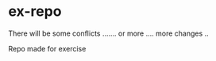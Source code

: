 # ex-repo

There will be some conflicts .......
or more ....
more changes ..

Repo made for exercise
